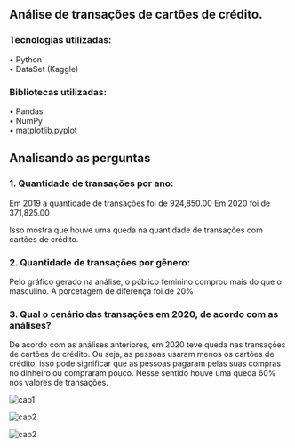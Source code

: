 ## Análise de transações de cartões de crédito.

### Tecnologias utilizadas:
• Python \
• DataSet (Kaggle)

### Bibliotecas utilizadas:
• Pandas \
• NumPy \
• matplotlib.pyplot

## Analisando as perguntas

### 1. Quantidade de transações por ano:
Em 2019 a quantidade de transações foi de 924,850.00
Em 2020 foi de 371,825.00

Isso mostra que houve uma queda na quantidade de transações com cartões de crédito.

### 2. Quantidade de transações por gênero:

Pelo gráfico gerado na análise, o público feminino comprou mais do que o masculino. A porcetagem de diferença foi de 20%

### 3. Qual o cenário das transações em 2020, de acordo com as análises?

De acordo com as análises anteriores, em 2020 teve queda nas transações de cartões de crédito. Ou seja, as pessoas usaram menos os cartões de crédito, isso pode significar que as pessoas pagaram pelas suas compras no dinheiro ou compraram pouco. Nesse sentido houve uma queda 60% nos valores de transações.

![cap1](https://github.com/user-attachments/assets/baaa1833-76ac-4db0-84e5-b6feb08df1ce)

![cap2](https://github.com/user-attachments/assets/816fea82-fc3d-4f3f-b79e-33f81c022f61)

![cap2](https://github.com/user-attachments/assets/9201a68f-3536-48c8-aae5-ccc48af61950)
